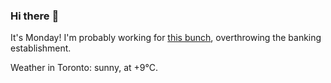 ### Hi there :wave:

It's Monday! I'm probably working for [this bunch](https://github.com/kohofinancial), overthrowing the banking establishment.

Weather in Toronto: sunny, at +9°C.
